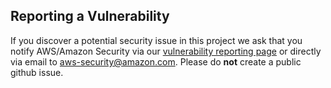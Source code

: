 ## Reporting a Vulnerability

If you discover a potential security issue in this project we ask that you notify AWS/Amazon Security
via our [vulnerability reporting page](http://aws.amazon.com/security/vulnerability-reporting/) or directly via email to aws-security@amazon.com.
Please do **not** create a public github issue.
